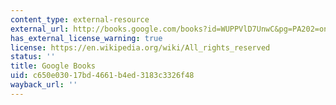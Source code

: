 ```yaml
---
content_type: external-resource
external_url: http://books.google.com/books?id=WUPPVlD7UnwC&pg=PA202=onepage
has_external_license_warning: true
license: https://en.wikipedia.org/wiki/All_rights_reserved
status: ''
title: Google Books
uid: c650e030-17bd-4661-b4ed-3183c3326f48
wayback_url: ''
---
```

